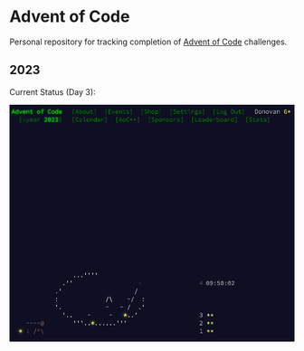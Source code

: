 # Advent of Code

Personal repository for tracking completion of [Advent of Code](https://adventofcode.com/) challenges.

## 2023

Current Status (Day 3):

![alt text](current_stars.png "Screenshot of Progress for Day 3")
